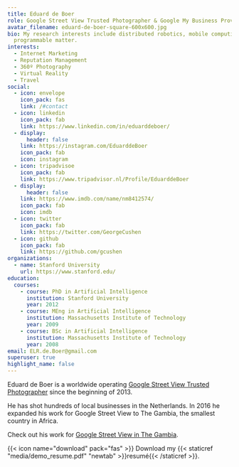 ```yaml
---
title: Eduard de Boer
role: Google Street View Trusted Photographer & Google My Business Provider
avatar_filename: eduard-de-boer-square-600x600.jpg
bio: My research interests include distributed robotics, mobile computing and
  programmable matter.
interests:
  - Internet Marketing
  - Reputation Management
  - 360º Photography
  - Virtual Reality
  - Travel
social:
  - icon: envelope
    icon_pack: fas
    link: /#contact
  - icon: linkedin
    icon_pack: fab
    link: https://www.linkedin.com/in/eduarddeboer/
  - display:
      header: false
    link: https://instagram.com/EduarddeBoer
    icon_pack: fab
    icon: instagram
  - icon: tripadvisoe
    icon_pack: fab
    link: https://www.tripadvisor.nl/Profile/EduarddeBoer
  - display:
      header: false
    link: https://www.imdb.com/name/nm8412574/
    icon_pack: fab
    icon: imdb
  - icon: twitter
    icon_pack: fab
    link: https://twitter.com/GeorgeCushen
  - icon: github
    icon_pack: fab
    link: https://github.com/gcushen
organizations:
  - name: Stanford University
    url: https://www.stanford.edu/
education:
  courses:
    - course: PhD in Artificial Intelligence
      institution: Stanford University
      year: 2012
    - course: MEng in Artificial Intelligence
      institution: Massachusetts Institute of Technology
      year: 2009
    - course: BSc in Artificial Intelligence
      institution: Massachusetts Institute of Technology
      year: 2008
email: ELR.de.Boer@gmail.com
superuser: true
highlight_name: false
---
```

Eduard de Boer is a worldwide operating [Google Street View Trusted Photographer](https://www.google.com/streetview/) since the beginning of 2013.

He has shot hundreds of local businesses in the Netherlands. In 2016 he expanded his work for Google Street View to The Gambia, the smallest country in Africa.

Check out his work for [Google Street View in The Gambia](https://www.insideview.biz/portfolio/gambia/).

{{< icon name="download" pack="fas" >}} Download my {{< staticref "media/demo_resume.pdf" "newtab" >}}resumé{{< /staticref >}}.
